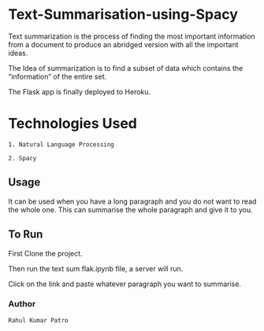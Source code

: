 # Text-Summarisation-using-Spacy

Text summarization is the process of finding the most important information from a document to produce an abridged version with all the important ideas.

The Idea of summarization is to find a subset of data which contains the “information” of the entire set.

The Flask app is finally deployed to Heroku.


# Technologies Used
```
1. Natural Language Processing

2. Spacy

```

## Usage

It can be used when you have a long paragraph and you do not want to read the whole one. This can summarise the whole paragraph and give it to you.


## To Run

First Clone the project.

Then run the text sum flak.ipynb file, a server will run.

Click on the link and paste whatever paragraph you want to summarise.


### Author 
```
Rahul Kumar Patro



